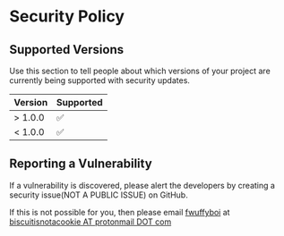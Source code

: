 # Security Policy

## Supported Versions

Use this section to tell people about which versions of your project are
currently being supported with security updates.

| Version | Supported          |
|---------|--------------------|
| > 1.0.0 | :white_check_mark: |
| < 1.0.0 | :white_check_mark: |

## Reporting a Vulnerability
If a vulnerability is discovered, please alert the developers by creating a security issue(NOT A PUBLIC ISSUE) on GitHub.

If this is not possible for you, then please email [fwuffyboi](https://github.com/fwuffyboi) at [biscuitisnotacookie AT protonmail DOT com](mailto:biscuitisnotacookie@protonmail.com)
